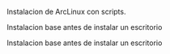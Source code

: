 Instalacion de ArcLinux con scripts.

Instalacion base antes de instalar un escritorio


Instalacion base antes de instalar un escritorio